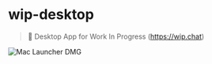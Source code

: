 # wip-desktop

> 🚧 Desktop App for Work In Progress (https://wip.chat)

![Mac Launcher DMG](https://imgur.com/qDfSvQJ.png)
